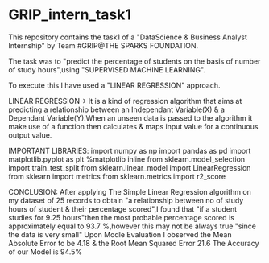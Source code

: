 # GRIP_intern_task1
This repository contains the task1 of a "DataScience & Business Analyst Internship" by Team #GRIP@THE SPARKS FOUNDATION.

The task was to "predict the percentage of students on the basis of number of study hours",using "SUPERVISED MACHINE LEARNING".

To execute this I have used a "LINEAR REGRESSION" approach.

LINEAR REGRESSION-> It is a kind of regression algorithm that aims at predicting a relationship between an Independant Variable(X) & a Dependant Variable(Y).When an unseen data is passed to the algorithm it make use of a function then calculates & maps input value for a continuous output value.

IMPORTANT LIBRARIES:
import numpy as np
import pandas as pd
import matplotlib.pyplot as plt
%matplotlib inline
from sklearn.model_selection import train_test_split 
from sklearn.linear_model import LinearRegression 
from sklearn import metrics
from sklearn.metrics import r2_score

CONCLUSION:
After applying The Simple Linear Regression algorithm on my dataset of 25 records to obtain "a relationship between no of study hours of student & their percentage scored",I found that "if a student studies for 9.25 hours"then the most probable percentage scored is approximately equal to 93.7 %,however this may not be always true "since the data is very small"
Upon Modle Evaluation I observed the Mean Absolute Error to be 4.18 & the Root Mean Squared Error 21.6
The Accuracy of our Model is 94.5%

